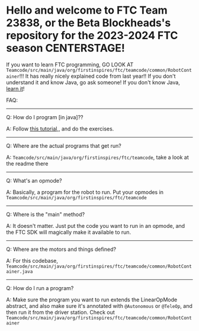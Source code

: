# Hello and welcome to FTC Team 23838, or the Beta Blockheads's repository for the 2023-2024 FTC season CENTERSTAGE!
If you want to learn FTC programming, GO LOOK AT `Teamcode/src/main/java/org/firstinspires/ftc/teamcode/common/RobotContainer`!!! It has really nicely explained code from last year!!
If you don't understand it and know Java, go ask someone! If you don't know Java, [learn it](https://www.w3schools.com/java/)!

FAQ:

---

Q: How do I program [in java]??

A: Follow [this tutorial,](https://www.w3schools.com/java/), and do the exercises.

---

Q: Where are the actual programs that get run? 

A: `Teamcode/src/main/java/org/firstinspires/ftc/teamcode`, take a look at the readme there

---

Q: What's an opmode? 

A: Basically, a program for the robot to run. Put your opmodes in `Teamcode/src/main/java/org/firstinspires/ftc/teamcode`

---

Q: Where is the "main" method?

A: It doesn't matter. Just put the code you want to run in an opmode, and the FTC SDK will magically make it available to run.

---

Q: Where are the motors and things defined? 

A: For this codebase, `Teamcode/src/main/java/org/firstinspires/ftc/teamcode/common/RobotContainer.java`

---

Q: How do I run a program? 

A: Make sure the program you want to run extends the LinearOpMode abstract, and also make sure it's annotated with `@Autonomous` or `@TeleOp`, and then run it from the driver station. Check out `Teamcode/src/main/java/org/firstinspires/ftc/teamcode/common/RobotContainer`
